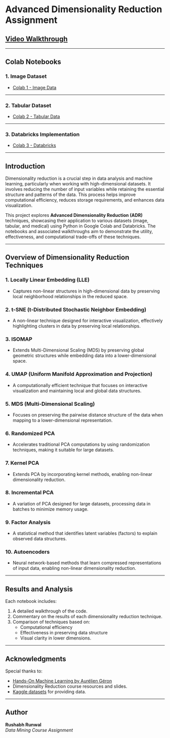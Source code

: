 # Advanced Dimensionality Reduction Assignment

##  [**Video Walkthrough**](HTTP://youtube.com)

---

## Colab Notebooks

### 1. Image Dataset
- [Colab 1 - Image Data](https://colab.research.google.com/drive/1V8k1s9i9fgvXFQLJs6ZWJJqwvDkwAAVd?usp=sharing)


---

### 2. Tabular Dataset
- [Colab 2 - Tabular Data](INSERT_COLAB_2_LINK)


---

### 3. Databricks Implementation
- [Colab 3 - Databricks](INSERT_COLAB_3_LINK)

---

## Introduction
Dimensionality reduction is a crucial step in data analysis and machine learning, particularly when working with high-dimensional datasets. It involves reducing the number of input variables while retaining the essential structure and patterns of the data. This process helps improve computational efficiency, reduces storage requirements, and enhances data visualization.

This project explores **Advanced Dimensionality Reduction (ADR)** techniques, showcasing their application to various datasets (image, tabular, and medical) using Python in Google Colab and Databricks. The notebooks and associated walkthroughs aim to demonstrate the utility, effectiveness, and computational trade-offs of these techniques.

---

## Overview of Dimensionality Reduction Techniques
### 1. Locally Linear Embedding (LLE)
- Captures non-linear structures in high-dimensional data by preserving local neighborhood relationships in the reduced space.

### 2. t-SNE (t-Distributed Stochastic Neighbor Embedding)
- A non-linear technique designed for interactive visualization, effectively highlighting clusters in data by preserving local relationships.

### 3. ISOMAP
- Extends Multi-Dimensional Scaling (MDS) by preserving global geometric structures while embedding data into a lower-dimensional space.

### 4. UMAP (Uniform Manifold Approximation and Projection)
- A computationally efficient technique that focuses on interactive visualization and maintaining local and global data structures.

### 5. MDS (Multi-Dimensional Scaling)
- Focuses on preserving the pairwise distance structure of the data when mapping to a lower-dimensional representation.

### 6. Randomized PCA
- Accelerates traditional PCA computations by using randomization techniques, making it suitable for large datasets.

### 7. Kernel PCA
- Extends PCA by incorporating kernel methods, enabling non-linear dimensionality reduction.

### 8. Incremental PCA
- A variation of PCA designed for large datasets, processing data in batches to minimize memory usage.

### 9. Factor Analysis
- A statistical method that identifies latent variables (factors) to explain observed data structures.

### 10. Autoencoders
- Neural network-based methods that learn compressed representations of input data, enabling non-linear dimensionality reduction.

---

## Results and Analysis
Each notebook includes:
1. A detailed walkthrough of the code.
2. Commentary on the results of each dimensionality reduction technique.
3. Comparison of techniques based on:
   - Computational efficiency
   - Effectiveness in preserving data structure
   - Visual clarity in lower dimensions.

---

## Acknowledgments
Special thanks to:
- [Hands-On Machine Learning by Aurélien Géron](https://github.com/ageron/handson-ml2)
- Dimensionality Reduction course resources and slides.
- [Kaggle datasets](https://www.kaggle.com/) for providing data.

---

## Author
**Rushabh Runwal**  
*Data Mining Course Assignment*  
